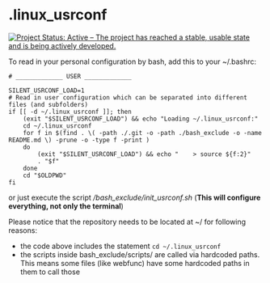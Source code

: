 # .linux_usrconf

[![Project Status: Active – The project has reached a stable, usable state and is being actively developed.](https://www.repostatus.org/badges/latest/active.svg)](https://www.repostatus.org/#active)

To read in your personal configuration by bash, add this to your ~/.bashrc:
```shell
# _____________ USER _____________

SILENT_USRCONF_LOAD=1
# Read in user configuration which can be separated into different files (and subfolders)
if [[ -d ~/.linux_usrconf ]]; then
    (exit "$SILENT_USRCONF_LOAD") && echo "Loading ~/.linux_usrconf:"
    cd ~/.linux_usrconf
    for f in $(find . \( -path ./.git -o -path ./bash_exclude -o -name README.md \) -prune -o -type f -print )
    do
        (exit "$SILENT_USRCONF_LOAD") && echo "    > source ${f:2}"
        . "$f"
    done
    cd "$OLDPWD"
fi
```
or just execute the script */bash_exclude/init_usrconf.sh* (**This will configure everything, not only the terminal**) 

Please notice that the repository needs to be located at ~/ for following reasons:
* the code above includes the statement `cd ~/.linux_usrconf`
* the scripts inside bash_exclude/scripts/ are called via hardcoded paths. This means some files (like webfunc) have some hardcoded paths in them to call those
